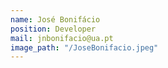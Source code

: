 ```yaml
---
name: José Bonifácio 
position: Developer
mail: jnbonifacio@ua.pt
image_path: "/JoseBonifacio.jpeg"
---
```

